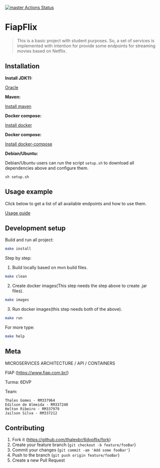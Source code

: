 [![master Actions Status](https://github.com/thalexbr/6dvpflix/workflows/master/badge.svg)](https://github.com/thalexbr/6dvpflix/actions)


# FiapFlix
> This is a basic project with student purposes. So, a set of services is implemented with intention for provide some  endpoints for streaming movies based on Netflix.

<!-- TODO: o que ele faz? breve descrição... -->

## Installation

**Install JDK11:**

[Oracle](https://www.oracle.com/java/technologies/javase-jdk11-downloads.html)

**Maven:**

[Install maven](https://maven.apache.org/install.html)

**Docker compose:**

[Install docker](https://docs.docker.com/engine/install/)

**Docker compose:**

[Install docker-compose](https://docs.docker.com/compose/install)


**Debian/Ubuntu:**

Debian/Ubuntu users can run the script `setup.sh` to download all dependencies above and configure them.

```
sh setup.sh
```

## Usage example

Click below to get a list of all available endpoints and how to use them.

[Usage guide](assets)

## Development setup

Build and run all project:
```sh
make install
```

Step by step:
1. Build locally based on mvn build files.

```sh
make clean
```

2. Create docker images(This step needs the step above to create .jar files).

```sh
make images
```
3. Run docker images(this step needs both of the above).

```sh
make run
```

For more type:

```sh
make help
```

## Meta

MICROSERVICES ARCHITECTURE / API / CONTAINERS

FIAP (<https://www.fiap.com.br/>)

Turma: 6DVP

Team:

```
Thales Gomes - RM337964
Edilson de Almeida - RM337240
Helton Ribeiro - RM337979
Jailson Silva - RM337212 
```

## Contributing

1. Fork it (<https://github.com/thalexbr/6dvpflix/fork>)
2. Create your feature branch (`git checkout -b feature/fooBar`)
3. Commit your changes (`git commit -am 'Add some fooBar'`)
4. Push to the branch (`git push origin feature/fooBar`)
5. Create a new Pull Request

<!-- Markdown link & img dfn's -->
[wiki]: https://github.com/thalexbr/6dvpflix/wiki
